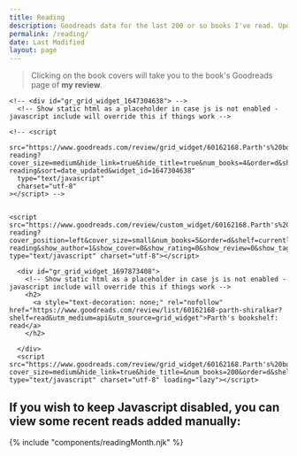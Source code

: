 ```yaml
---
title: Reading
description: Goodreads data for the last 200 or so books I've read. Updated every time I finish a book.
permalink: /reading/
date: Last Modified
layout: page
---
```

> Clicking on the book covers will take you to the book's Goodreads page of **my review**.

<div class="mt-md mb-md">
<div class="goodreads-current slide-up-half">

    <!-- <div id="gr_grid_widget_1647304638"> -->
      <!-- Show static html as a placeholder in case js is not enabled - javascript include will override this if things work -->
    
    <!-- <script
      src="https://www.goodreads.com/review/grid_widget/60162168.Parth's%20bookshelf:%20currently-reading?cover_size=medium&hide_link=true&hide_title=true&num_books=4&order=d&shelf=currently-reading&sort=date_updated&widget_id=1647304638"
      type="text/javascript"
      charset="utf-8"
    ></script> -->
    
    
    <script src="https://www.goodreads.com/review/custom_widget/60162168.Parth's%20bookshelf:%20currently-reading?cover_position=left&cover_size=small&num_books=5&order=d&shelf=currently-reading&show_author=1&show_cover=0&show_rating=0&show_review=0&show_tags=0&show_title=1&sort=date_added&widget_bg_color=FFFFFF&widget_bg_transparent=true&widget_border_width=none&widget_id=1662769460&widget_text_color=000000&widget_title_size=large&widget_width=full" type="text/javascript" charset="utf-8"></script>

</div>
</div>

<div class="mt-md mb-md">

      <div id="gr_grid_widget_1697873408">
        <!-- Show static html as a placeholder in case js is not enabled - javascript include will override this if things work -->
        <h2>
          <a style="text-decoration: none;" rel="nofollow" href="https://www.goodreads.com/review/list/60162168-parth-shiralkar?shelf=read&utm_medium=api&utm_source=grid_widget">Parth's bookshelf: read</a>
        </h2>

      </div>
      <script src="https://www.goodreads.com/review/grid_widget/60162168.Parth's%20bookshelf:%20read?cover_size=medium&hide_link=true&hide_title=&num_books=200&order=d&shelf=read&sort=date_read&widget_id=1697873408" type="text/javascript" charset="utf-8" loading="lazy"></script>
</div>

## If you wish to keep Javascript disabled, you can view some recent reads added manually:

{% include "components/readingMonth.njk" %}


<script>
// Get all the img elements with the class "gr_grid_book_container"
var imgElements = document.querySelectorAll('.gr_grid_book_container img');

// Loop through each img element and modify the src attribute
imgElements.forEach(function (imgElement) {
    // Get the current src attribute
    var src = imgElement.getAttribute('src');

    // Replace both "_SX98_" and "_SY160_" portions with an empty string
    src = src.replace(/_SX98_.|_SY160_.|Y160_./g, '');

    // Set the modified src attribute back to the img element
    imgElement.setAttribute('src', src);

    // Add the loading attribute for lazy loading
    imgElement.setAttribute('loading', 'lazy');

    // Add the decoding attribute for async decoding
    imgElement.setAttribute('decoding', 'async');
});

</script>

